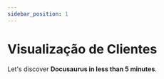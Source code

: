 ```yaml
---
sidebar_position: 1
---
```


# Visualização de Clientes

Let's discover **Docusaurus in less than 5 minutes**.

